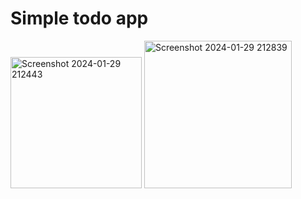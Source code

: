 # Simple todo app
<img width="210" alt="Screenshot 2024-01-29 212443" src="https://github.com/mercy3610/Todo-app/assets/139337097/0888a1dd-7371-42ba-8a0d-6ed58dcef01c">
<img width="236" alt="Screenshot 2024-01-29 212839" src="https://github.com/mercy3610/Todo-app/assets/139337097/a7358aab-ee99-4ca1-8709-bd82744e8c3a">
